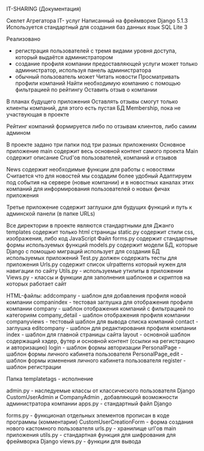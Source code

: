 IT-SHARING (Документация)

Скелет Агрегатора IT- услуг
Написанный на фреймворке Django 5.1.3
Используется стандартный для создания баз данных язык SQL Lite 3

Реализовано
- регистрация пользователей с тремя видами уровня доступа, который выдаётся администратором
- создание профиля компании предоставляющей услуги может только администратор, используя панель администратора
- обычный пользователь может
Читать новости
Просматривать профили компаний
Найти необходимую компанию с помощью фильтрацией по рейтингу
Оставить отзыв о компании

В планах будущего приложения
Оставлять отзывы смогут только клиенты компаний, для этого есть пустая БД Membership, пока не участвующая в проекте

Рейтинг компаний формируется либо по отзывам клиентов, либо самим админом

В проекте задано три папки под три разных приложениях
Основное приложение main содержит весь основной контент самого проекта
Main содержит описание Crud'ов пользователей, компаний и отзывов

News содержит необходимые функции для работы с новостями
Считается что для новостей мы создадим более удобный 
Адаптируем под события на сервере (новые компании) и в новостных каналах этих компаний для информирования пользователей о новых фичах приложения

Третье приложение содержит заглушки для будущих функций и путь к админской панели (в папке URLs)

Все директории в проекте являются стандартными для Джанго
templates содержит только html страницы
static.py содержит стили css, изображения, либо код JavaScript
Файл forms.py содержит стандартные формы используемых функций
models.py содержит модели БД, которые Django с помощью миграций использует для создания БД используемых приложений
Test.py должен содержать тесты для приложения
Urls.py содержит список ulrpatterns который нужен для навигации по сайту
Utils.py - используемые утилиты в приложении
Views.py - классы и функции для заполнения шаблонов и скриптов на которых работает сайт

HTML-файлы:
addcompany - шаблон для добавления профиля новой компании
companindex - тестовая заглушка для отображения профиля компании
company - шаблон отображения компаний с фильтрацией по категориям
company_detail - шаблон отображения профиля компании
companyviews - тестовый шаблон для вывода списка компаний
contact - заглушка
editcompany - шаблон для редактирования профиля компании
index - шаблон для главной страницы сайта
layout - основной шаблон содержащий хэдер, футер и основной контент (ссылки на регистрацию и авторизацию) 
login - шаблон формы авторизации
PersonalPage - шаблон формы личного кабинета пользователя
PersonalPage_edit - шаблон формы  изменения личного кабинета пользователя
register - шаблон регистрации


Папка templatetags - исполнение 

admin.py - наследуемые классы от классического пользователя Django CustomUserAdmin и CompanyAdmin , добавляющий возможности администратора компании
apps.py - стандартный файл Django

forms.py - функционал отдельных элементов прописан в коде программы (комментарии)
CustomUserCreationForm - форма создания нового кастомного пользователя
urls.py - хранилище url'ов main приложения
utils.py - стандартная функция для шифрования для фреймворка Django
views.py - функции для вывода
